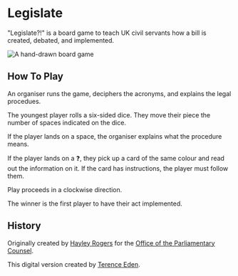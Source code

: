 # Legislate

"Legislate?!" is a board game to teach UK civil servants how a bill is created, debated, and implemented.

![A hand-drawn board game](https://pbs.twimg.com/media/DOmCvMPWsAAQJ1b.jpg:medium)	

## How To Play

An organiser runs the game, deciphers the acronyms, and explains the legal procedues.

The youngest player rolls a six-sided dice. They move their piece the number of spaces indicated on the dice.

If the player lands on a space, the organiser explains what the procedure means.

If the player lands on a ❓, they pick up a card of the same colour and read out the information on it.  If the card has instructions, the player must follow them. 

Play proceeds in a clockwise direction.

The winner is the first player to have their act implemented.

## History

Originally created by [Hayley Rogers](https://twitter.com/goodlawgeek) for the [Office of the Parliamentary Counsel](https://www.gov.uk/government/organisations/office-of-the-parliamentary-counsel).

This digital version created by [Terence Eden](https://shkspr.mobi/blog/).	